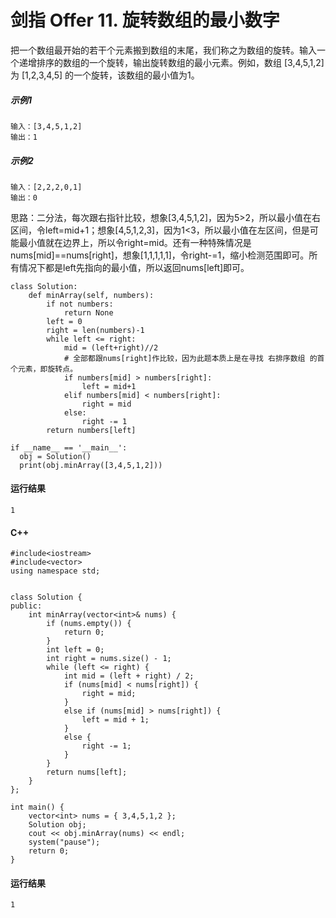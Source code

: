 # 剑指 Offer 11. 旋转数组的最小数字
把一个数组最开始的若干个元素搬到数组的末尾，我们称之为数组的旋转。输入一个递增排序的数组的一个旋转，输出旋转数组的最小元素。例如，数组 [3,4,5,1,2] 为 [1,2,3,4,5] 的一个旋转，该数组的最小值为1。  

##### 示例1
    输入：[3,4,5,1,2]
    输出：1
    
##### 示例2
    输入：[2,2,2,0,1]
    输出：0
    
思路：二分法，每次跟右指针比较，想象[3,4,5,1,2]，因为5>2，所以最小值在右区间，令left=mid+1；想象[4,5,1,2,3]，因为1<3，所以最小值在左区间，但是可能最小值就在边界上，所以令right=mid。还有一种特殊情况是nums[mid]==nums[right]，想象[1,1,1,1,1]，令right-=1，缩小检测范围即可。所有情况下都是left先指向的最小值，所以返回nums[left]即可。

    class Solution:
        def minArray(self, numbers):
            if not numbers:
                return None
            left = 0
            right = len(numbers)-1
            while left <= right:
                mid = (left+right)//2
                # 全部都跟nums[right]作比较，因为此题本质上是在寻找 右排序数组 的首个元素，即旋转点。
                if numbers[mid] > numbers[right]:
                    left = mid+1
                elif numbers[mid] < numbers[right]:
                    right = mid
                else:
                    right -= 1
            return numbers[left]

    if __name__ == '__main__':
      obj = Solution()
      print(obj.minArray([3,4,5,1,2]))
  
 #### 运行结果
    1

#### C++

    #include<iostream>
    #include<vector>
    using namespace std;


    class Solution {
    public:
        int minArray(vector<int>& nums) {
            if (nums.empty()) {
                return 0;
            }
            int left = 0;
            int right = nums.size() - 1;
            while (left <= right) {
                int mid = (left + right) / 2;
                if (nums[mid] < nums[right]) {
                    right = mid;
                }
                else if (nums[mid] > nums[right]) {
                    left = mid + 1;
                }
                else {
                    right -= 1;
                }
            }
            return nums[left];
        }
    };

    int main() {
        vector<int> nums = { 3,4,5,1,2 };
        Solution obj;
        cout << obj.minArray(nums) << endl;
        system("pause");
        return 0;
    }
    
#### 运行结果
    1
